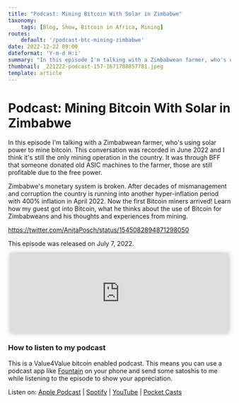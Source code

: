 ```yaml
---
title: "Podcast: Mining Bitcoin With Solar in Zimbabwe"
taxonomy:
    tags: [Blog, Show, Bitcoin in Africa, Mining]
routes:
    default: '/podcast-btc-mining-zimbabwe'
date: 2022-12-22 09:00
dateformat: 'Y-m-d H:i'
summary: "In this episode I'm talking with a Zimbabwean farmer, who's using solar power to mine bitcoin. This conversation was recorded in June 2022 and I think it's still the only mining operation in the country."
thumbnail: _221222-podcast-157-1671788857781.jpeg
template: article
---
```


# Podcast: Mining Bitcoin With Solar in Zimbabwe

In this episode I'm talking with a Zimbabwean farmer, who's using solar power to mine bitcoin. This conversation was recorded in June 2022 and I think it's still the only mining operation in the country. It was through BFF that someone donated old ASIC machines to the farmer, those are still profitable due to the free power.

Zimbabwe's monetary system is broken. After decades of mismanagement and corruption the country is running into another hyper-inflation period with 400% inflation in April 2022. Now the first Bitcoin miners arrived! Learn how my guest got into Bitcoin, what he thinks about the use of Bitcoin for Zimbabweans and his thoughts and experiences from mining.

https://twitter.com/AnitaPosch/status/1545082894871298050

This episode was released on July 7, 2022.

<iframe src="https://www.vodio.fr/frameplay.php?idref=25727&urlref=1" style="border: 0px none; box-shadow: rgba(0, 0, 0, 0.28) 0px 0px 10px; width: calc(100% - 10px); height: 180px; margin-left: 5px; padding: 0;" scrolling="no"></iframe>

### How to listen to my podcast

This is a Value4Value bitcoin enabled podcast. This means you can use a podcast app like [Fountain](https://fountain.fm) on your phone and send some satoshis to me while listening to the episode to show your appreciation. 

Listen on: [Apple Podcast](https://podcasts.apple.com/at/podcast/the-anita-posch-show-a-bitcoin-only-podcast/id1432576313) | [Spotify](https://open.spotify.com/show/0EJu3cMWF0AMxeO8NMH71z) | [YouTube](https://www.youtube.com/playlist?list=PL2zepPkogWotoUrb4T2XjLHa3SGHT5IX-) | [Pocket Casts](https://pca.st/YYPf) 